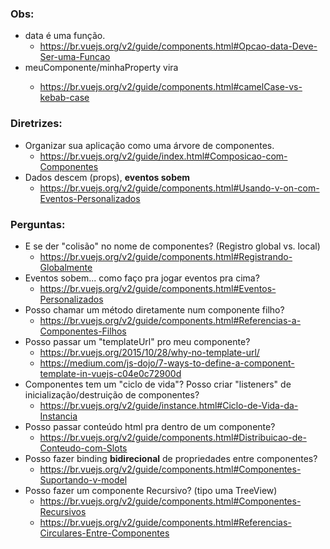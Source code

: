 ### Obs:
- data é uma função.
  - https://br.vuejs.org/v2/guide/components.html#Opcao-data-Deve-Ser-uma-Funcao
- meuComponente/minhaProperty vira <meu-componente minha-property="...">
  - https://br.vuejs.org/v2/guide/components.html#camelCase-vs-kebab-case


### Diretrizes:

- Organizar sua aplicação como uma árvore de componentes.
  - https://br.vuejs.org/v2/guide/index.html#Composicao-com-Componentes
- Dados descem (props), **eventos sobem**
  - https://br.vuejs.org/v2/guide/components.html#Usando-v-on-com-Eventos-Personalizados

### Perguntas:

- E se der "colisão" no nome de componentes? (Registro global vs. local)
  - https://br.vuejs.org/v2/guide/components.html#Registrando-Globalmente
- Eventos sobem... como faço pra jogar eventos pra cima?
  - https://br.vuejs.org/v2/guide/components.html#Eventos-Personalizados
- Posso chamar um método diretamente num componente filho?
  - https://br.vuejs.org/v2/guide/components.html#Referencias-a-Componentes-Filhos
- Posso passar um "templateUrl" pro meu componente?
  - https://br.vuejs.org/2015/10/28/why-no-template-url/
  - https://medium.com/js-dojo/7-ways-to-define-a-component-template-in-vuejs-c04e0c72900d
- Componentes tem um "ciclo de vida"? Posso criar "listeners" de inicialização/destruição de componentes?
  - https://br.vuejs.org/v2/guide/instance.html#Ciclo-de-Vida-da-Instancia
- Posso passar conteúdo html pra dentro de um componente?
  - https://br.vuejs.org/v2/guide/components.html#Distribuicao-de-Conteudo-com-Slots
- Posso fazer binding **bidirecional** de propriedades entre componentes?
  - https://br.vuejs.org/v2/guide/components.html#Componentes-Suportando-v-model
- Posso fazer um componente Recursivo? (tipo uma TreeView)
  - https://br.vuejs.org/v2/guide/components.html#Componentes-Recursivos
  - https://br.vuejs.org/v2/guide/components.html#Referencias-Circulares-Entre-Componentes
